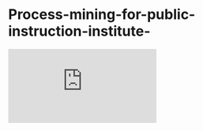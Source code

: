 # Process-mining-for-public-instruction-institute-
![alt text for screen readers](https://github.com/Dario-Amoni/Process-mining-for-public-instruction-institute-/files/7367543/as-is.2.pdf)
